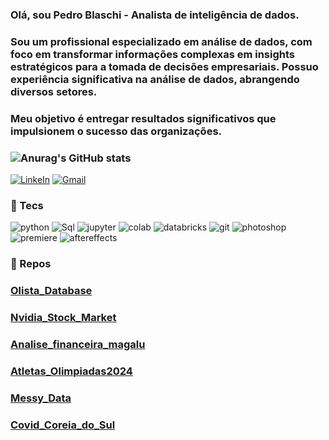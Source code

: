 ### Olá, sou Pedro Blaschi - Analista de inteligência de dados.
### Sou um profissional especializado em análise de dados, com foco em transformar informações complexas em insights estratégicos para a tomada de decisões empresariais. Possuo experiência significativa na análise de dados, abrangendo diversos setores.
### Meu objetivo é entregar resultados significativos que impulsionem o sucesso das organizações.
### ![Anurag's GitHub stats](https://github-readme-stats.vercel.app/api?username=anuraghazra&show_icons=true&theme=radical)

[![LinkeIn](https://img.shields.io/badge/LinkedIn-0077B5?style=for-the-badge&logo=linkedin&logoColor=white)](https://www.linkedin.com/in/pedro-blaschi-a3b5b22a9/) [![Gmail](https://img.shields.io/badge/Gmail-D14836?style=for-the-badge&logo=gmail&logoColor=white)](pedroblaschis@gmail.com)
### 🔎 Tecs
![python](https://img.shields.io/badge/Python-3776AB.svg?style=for-the-badge&logo=Python&logoColor=white) ![Sql](https://img.shields.io/badge/MySQL-4479A1.svg?style=for-the-badge&logo=MySQL&logoColor=white) ![jupyter](https://img.shields.io/badge/Jupyter-F37626.svg?style=for-the-badge&logo=Jupyter&logoColor=white) ![colab](https://img.shields.io/badge/Google%20Colab-F9AB00.svg?style=for-the-badge&logo=Google-Colab&logoColor=white) ![databricks](https://img.shields.io/badge/Databricks-FF3621.svg?style=for-the-badge&logo=Databricks&logoColor=white) ![git](https://img.shields.io/badge/Git-F05032.svg?style=for-the-badge&logo=Git&logoColor=white) ![photoshop](https://img.shields.io/badge/Adobe%20Photoshop-31A8FF.svg?style=for-the-badge&logo=Adobe-Photoshop&logoColor=white) ![premiere](https://img.shields.io/badge/VEGAS-1A1A1A.svg?style=for-the-badge&logo=VEGAS&logoColor=white) ![aftereffects](https://img.shields.io/badge/Adobe%20After%20Effects-9999FF.svg?style=for-the-badge&logo=Adobe-After-Effects&logoColor=white)
### 📂 Repos
### [Olista_Database](https://github.com/blaschis/Olist_Database)
### [Nvidia_Stock_Market](https://github.com/blaschis/Nvidia_Stock_Market)
### [Analise_financeira_magalu](https://github.com/blaschis/Analise_financeira_magalu)
### [Atletas_Olimpiadas2024](https://github.com/blaschis/Atletas_Olimpiadas2024)
### [Messy_Data](https://github.com/blaschis/Messy_Data/blob/main/Messy_Data.ipynb)
### [Covid_Coreia_do_Sul](https://github.com/blaschis/Covid_Coreia_do_sul/blob/main/Covid_Coreia_do_sul.ipynb)
